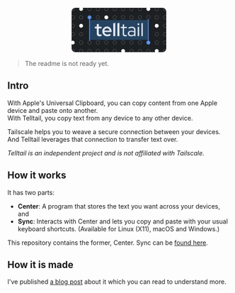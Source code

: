 <p align="center">
  <img src="./logo.svg" height="100px" />
</p>

> The readme is not ready yet.

## Intro

With Apple's Universal Clipboard, you can copy content from one Apple device and paste onto another.  
With Telltail, you copy text from any device to any other device.

Tailscale helps you to weave a secure connection between your devices. And Telltail leverages that connection to transfer text over.

_Telltail is an independent project and is not affiliated with Tailscale._

## How it works

It has two parts:

- **Center**: A program that stores the text you want across your devices, and
- **Sync**: Interacts with Center and lets you copy and paste with your usual keyboard shortcuts. (Available for Linux (X11), macOS and Windows.)

This repository contains the former, Center. Sync can be [found here](https://github.com/ajitid/telltail-sync).

## How it is made

I've published [a blog post](https://hemarkable.com/prose/telltail) about it which you can read to understand more.
